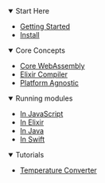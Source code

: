 <details open>
    <summary>Start Here</summary>

- [Getting Started](/getting-started)
- [Install](/install)

</details>


<details open>
    <summary>Core Concepts</summary>

- [Core WebAssembly](/concepts/core-webassembly)
- [Elixir Compiler](/concepts/elixir-compiler)
- [Platform Agnostic](/concepts/platform-agnostic)

</details>


<details open>
    <summary>Running modules</summary>

- [In JavaScript](/run/javascript)
- [In Elixir](/run/elixir)
- [In Java](/run/java)
- [In Swift](/run/swift)

</details>


<details open>
    <summary>Tutorials</summary>

- [Temperature Converter](/tutorials/temperature-converter)

</details>
